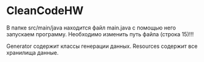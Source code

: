 # CleanCodeHW

В папке src/main/java находится файл main.java с помощью него запускаем программу.
Необходимо изменить путь файла (строка 15)!!!


Generator содержит классы генерации данных.
Resources содержит все хранилища данные.
